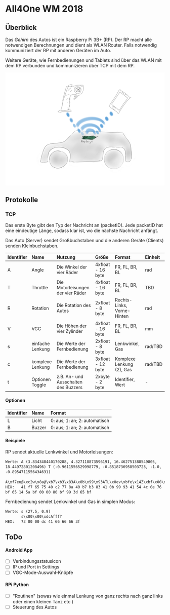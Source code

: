 # All4One WM 2018

## Überblick

Das *Gehirn* des Autos ist ein Raspberry Pi 3B+ (RP).
Der RP macht alle notwendigen Berechnungen und dient als WLAN Router. Falls notwendig kommuniziert der RP mit anderen Geräten im Auto.

Weitere Geräte, wie Fernbedienungen und Tablets sind über das WLAN mit dem RP verbunden und kommunizieren über TCP mit dem RP.

![Image](/Diagramm1.png)

## Protokolle

### TCP

Das erste Byte gibt den Typ der Nachricht an (packetID). Jede packetID hat eine eindeutige Länge, sodass klar ist, wo die nächste Nachricht anfängt.

Das Auto (Server) sendet Großbuchstaben und die anderen Geräte (Clients) senden Kleinbuchstaben.

| Identifier | Name          | Nutzung                              | Größe             | Format                          | Einheit |
| :---- | :----------------- | :----------------------------------- | :---------------  | :------------------------------ | :------ |
| A     | Angle              | Die Winkel der vier Räder            | 4xfloat - 16 byte | FR, FL, BR, BL                  | rad     |
| T     | Throttle           | Die Motorleisungen der vier Räder    | 4xfloat - 16 byte | FR, FL, BR, BL                  | TBD     |
| R     | Rotation           | Die Rotation des Autos               | 2xfloat - 8  byte | Rechts-Links, Vorne-Hinten      | rad     |
| V     | VGC                | Die Höhen der vier Zylinder          | 4xfloat - 16 byte | FR, FL, BR, BL                  | mm      |
| s     | einfache Lenkung   | Die Werte der Fernbedienung          | 2xfloat - 8  byte | Lenkwinkel, Gas                 | rad/TBD |
| c     | komplexe Lenkung   | Die Werte der Fernbedienung          | 3xfloat - 12 byte | Komplexe Lenkung (2), Gas       | rad/TBD |
| t     | Optionen Toggle    | z.B. An- und Ausschalten des Buzzers | 2xbyte  - 2  byte | Identifier, Wert                | -       |

#### Optionen

| Identifier | Name   | Format                        |
| :---- | :---------- | :---------------------------- |
| L     | Licht       | 0: aus; 1: an; 2: automatisch |
| B     | Buzzer      | 0: aus; 1: an; 2: automatisch |

#### Beispiele

RP sendet aktuelle Lenkwinkel und Motorleisungen:
```
Werte: A (3.834348440170288, 4.327118873596191, 16.462751388549805, 18.44972801208496) T (-0.9611556529998779, -0.8518736958503723, -1.0, -0.8954711556434631)
       A\xf7eu@\xc2w\x8a@\xb7\xb3\x83A\x0b\x99\x93ATL\x0ev\xbfe\x14Z\xbf\x00\x00\x80\xbf\x99=e\xbf
HEX:   41 f7 65 75 40 c2 77 8a 40 b7 b3 83 41 0b 99 93 41 54 4c 0e 76 bf 65 14 5a bf 00 00 80 bf 99 3d 65 bf
```
Fernbedienung sendet Lenkwinkel und Gas in simplen Modus:
```
Werte: s (27.5, 0.9)
       s\x00\x00\xdcAfff?
HEX:   73 00 00 dc 41 66 66 66 3f
```

## ToDo

#### Android App

- [ ] Verbindungsstatusicon
- [ ] IP und Port in Settings
- [ ] VGC-Mode-Auswahl-Knöpfe

#### RPi Python

- [ ] "Routinen" (sowas wie einmal Lenkung von ganz rechts nach ganz links oder einen kleinen Tanz etc.)
- [ ] Steuerung des Autos
